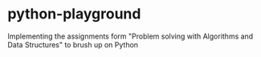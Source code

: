 # python-playground
Implementing the assignments form "Problem solving with Algorithms and Data Structures" to brush up on Python
